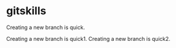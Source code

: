 # gitskills

Creating a new branch is quick.

Creating a new branch is quick1.
Creating a new branch is quick2.